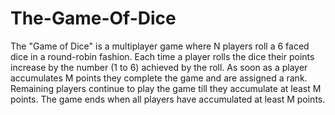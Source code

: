 # The-Game-Of-Dice
The "Game of Dice" is a multiplayer game where N players roll a 6 faced dice in a round-robin fashion. Each time a player rolls the dice their points increase by the number (1 to 6) achieved by the roll. As soon as a player accumulates M points they complete the game and are assigned a rank. Remaining players continue to play the game till they accumulate at least M points. The game ends when all players have accumulated at least M points.
